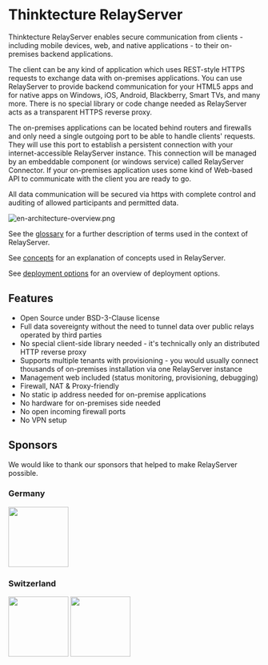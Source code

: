 # Thinktecture RelayServer

Thinktecture RelayServer enables secure communication from clients - including mobile devices, web, and native applications - to their on-premises backend applications.

The client can be any kind of application which uses REST-style HTTPS requests to exchange data with on-premises applications. You can use RelayServer to provide backend communication for your HTML5 apps and for native apps on Windows, iOS, Android, Blackberry, Smart TVs, and many more. There is no special library or code change needed as RelayServer acts as a transparent HTTPS reverse proxy.

The on-premises applications can be located behind routers and firewalls and only need a single outgoing port to be able to handle clients' requests. They will use this port to establish a persistent connection with your internet-accessible RelayServer instance. This connection will be managed by an embeddable component (or windows service) called RelayServer Connector. If your on-premises application uses some kind of Web-based API to communicate with the client you are ready to go.

All data communication will be secured via https with complete control and auditing of allowed participants and permitted data.

![en-architecture-overview.png](./docs/assets/en-architecture-overview.png)

See the [glossary](./docs/glossary.md) for a further description of terms used in the context of RelayServer.

See [concepts](./docs/concepts.md) for an explanation of concepts used in RelayServer.

See [deployment options](./docs/deployment.md) for an overview of deployment options.

## Features

- Open Source under BSD-3-Clause license
- Full data sovereignty without the need to tunnel data over public relays operated by third parties
- No special client-side library needed - it's technically only an distributed HTTP reverse proxy
- Supports multiple tenants with provisioning - you would usually connect thousands of on-premises installation via one RelayServer instance
- Management web included (status monitoring, provisioning, debugging)
- Firewall, NAT & Proxy-friendly
- No static ip address needed for on-premise applications
- No hardware for on-premises side needed
- No open incoming firewall ports
- No VPN setup

## Sponsors

We would like to thank our sponsors that helped to make RelayServer possible.

### Germany

[<img width="120px" src="./docs/assets/logo_sponsor_kwp.svg" />](https://www.kwpsoftware.de)

### Switzerland

[<img width="120px" src="./docs/assets/logo_sponsor_cmi.svg" />](https://www.cmiag.ch/)
[<img width="120px" src="./docs/assets/logo_sponsor_abraxas.png" />](https://www.abraxas.ch/)
